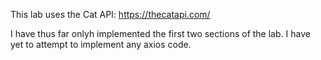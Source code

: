 This lab uses the Cat API: https://thecatapi.com/

I have thus far onlyh implemented the first two sections of the lab.  I have yet to attempt to implement any axios code.